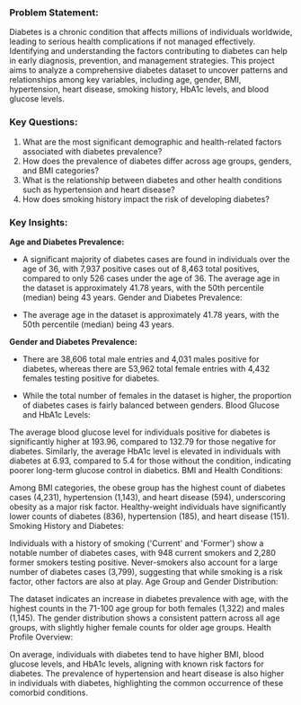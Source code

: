 ### **Problem Statement:**
Diabetes is a chronic condition that affects millions of individuals worldwide, leading to serious health complications if not managed effectively. Identifying and understanding the factors contributing to diabetes can help in early diagnosis, prevention, and management strategies. This project aims to analyze a comprehensive diabetes dataset to uncover patterns and relationships among key variables, including age, gender, BMI, hypertension, heart disease, smoking history, HbA1c levels, and blood glucose levels.

### **Key Questions:**
1. What are the most significant demographic and health-related factors associated with diabetes prevalence?
2. How does the prevalence of diabetes differ across age groups, genders, and BMI categories?
3. What is the relationship between diabetes and other health conditions such as hypertension and heart disease?
4. How does smoking history impact the risk of developing diabetes?

### **Key Insights:**

**Age and Diabetes Prevalence:**
* A significant majority of diabetes cases are found in individuals over the age of 36, with 7,937 positive cases out of 8,463 total positives, compared to only 526 cases under the age of 36.
The average age in the dataset is approximately 41.78 years, with the 50th percentile (median) being 43 years.
Gender and Diabetes Prevalence:

* The average age in the dataset is approximately 41.78 years, with the 50th percentile (median) being 43 years.


**Gender and Diabetes Prevalence:**
* There are 38,606 total male entries and 4,031 males positive for diabetes, whereas there are 53,962 total female entries with 4,432 females testing positive for diabetes.

* While the total number of females in the dataset is higher, the proportion of diabetes cases is fairly balanced between genders.
Blood Glucose and HbA1c Levels:

The average blood glucose level for individuals positive for diabetes is significantly higher at 193.96, compared to 132.79 for those negative for diabetes.
Similarly, the average HbA1c level is elevated in individuals with diabetes at 6.93, compared to 5.4 for those without the condition, indicating poorer long-term glucose control in diabetics.
BMI and Health Conditions:

Among BMI categories, the obese group has the highest count of diabetes cases (4,231), hypertension (1,143), and heart disease (594), underscoring obesity as a major risk factor.
Healthy-weight individuals have significantly lower counts of diabetes (836), hypertension (185), and heart disease (151).
Smoking History and Diabetes:

Individuals with a history of smoking ('Current' and 'Former') show a notable number of diabetes cases, with 948 current smokers and 2,280 former smokers testing positive.
Never-smokers also account for a large number of diabetes cases (3,799), suggesting that while smoking is a risk factor, other factors are also at play.
Age Group and Gender Distribution:

The dataset indicates an increase in diabetes prevalence with age, with the highest counts in the 71-100 age group for both females (1,322) and males (1,145).
The gender distribution shows a consistent pattern across all age groups, with slightly higher female counts for older age groups.
Health Profile Overview:

On average, individuals with diabetes tend to have higher BMI, blood glucose levels, and HbA1c levels, aligning with known risk factors for diabetes.
The prevalence of hypertension and heart disease is also higher in individuals with diabetes, highlighting the common occurrence of these comorbid conditions.
